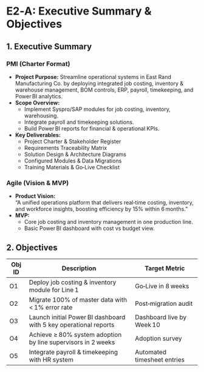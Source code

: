 # E2‑A: Executive Summary & Objectives

## 1. Executive Summary

### PMI (Charter Format)
- **Project Purpose:** Streamline operational systems in East Rand Manufacturing Co. by deploying integrated job costing, inventory & warehouse management, BOM controls, ERP, payroll, timekeeping, and Power BI analytics.
- **Scope Overview:** 
  - Implement Syspro/SAP modules for job costing, inventory, warehousing.
  - Integrate payroll and timekeeping solutions.
  - Build Power BI reports for financial & operational KPIs.
- **Key Deliverables:** 
  - Project Charter & Stakeholder Register  
  - Requirements Traceability Matrix  
  - Solution Design & Architecture Diagrams  
  - Configured Modules & Data Migrations  
  - Training Materials & Go‑Live Checklist  

### Agile (Vision & MVP)
- **Product Vision:**  
  “A unified operations platform that delivers real‑time costing, inventory, and workforce insights, boosting efficiency by 15% within 6 months.”
- **MVP:**  
  - Core job costing and inventory management in one production line.  
  - Basic Power BI dashboard with cost vs budget view.

## 2. Objectives

| Obj ID | Description                                                      | Target Metric                  |
|-------|------------------------------------------------------------------|--------------------------------|
| O1    | Deploy job costing & inventory module for Line 1                 | Go‑Live in 8 weeks             |
| O2    | Migrate 100% of master data with < 1% error rate                 | Post‑migration audit           |
| O3    | Launch initial Power BI dashboard with 5 key operational reports | Dashboard live by Week 10      |
| O4    | Achieve ≥ 80% system adoption by line supervisors in 2 weeks      | Adoption survey                |
| O5    | Integrate payroll & timekeeping with HR system                   | Automated timesheet entries    |

